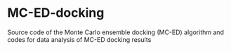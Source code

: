 # MC-ED-docking
Source code of the Monte Carlo ensemble docking (MC-ED) algorithm and codes for data analysis of MC-ED docking results
